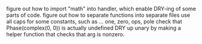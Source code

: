 figure out how to import "math" into handler, which enable DRY-ing of some parts of code.
figure out how to separate functions into separate files
use all caps for some constants, such as ...
    one, zero, ops, pole
check that Phase(complex(0, 0)) is actually undefined
DRY up unary by making a helper function that checks that arg is nonzero.
